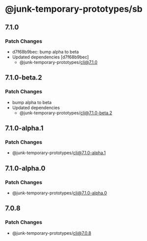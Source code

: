 # @junk-temporary-prototypes/sb

## 7.1.0

### Patch Changes

- d7f68b9bec: bump alpha to beta
- Updated dependencies [d7f68b9bec]
  - @junk-temporary-prototypes/cli@7.1.0

## 7.1.0-beta.2

### Patch Changes

- bump alpha to beta
- Updated dependencies
  - @junk-temporary-prototypes/cli@7.1.0-beta.2

## 7.1.0-alpha.1

### Patch Changes

- @junk-temporary-prototypes/cli@7.1.0-alpha.1

## 7.1.0-alpha.0

### Patch Changes

- @junk-temporary-prototypes/cli@7.1.0-alpha.0

## 7.0.8

### Patch Changes

- @junk-temporary-prototypes/cli@7.0.8
